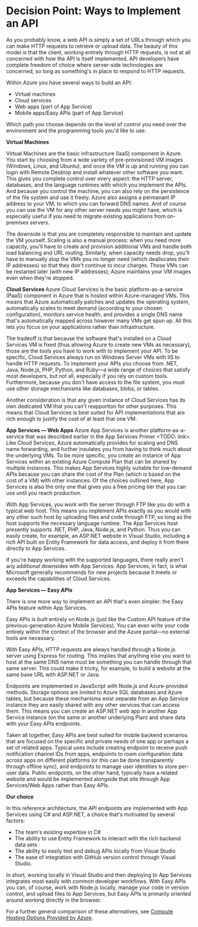 # Decision Point: Ways to Implement an API

As you probably know, a web API is simply a set of URLs through which you can make HTTP requests to retrieve or upload data. The beauty of this model is that the client, working entirely through HTTP requests, is not at all concerned with how the API is itself implemented. API developers have complete freedom of choice where server-side technologies are concerned, so long as something's in place to respond to HTTP requests. 

Within Azure you have several ways to build an API:

- Virtual machines
- Cloud services
- Web apps (part of App Service)
- Mobile apps/Easy APIs (part of App Service)

Which path you choose depends on the level of control you need over the environment and the programming tools you'd like to use. 

**Virtual Machines**
 
Virtual Machines are the basic infrastructure (IaaS) component in Azure. You start by choosing from a wide variety of pre-provisioned VM images (Windows, Linux, and Ubuntu), and once the VM is up and running you can login with Remote Desktop and install whatever other software you want. This gives you complete control over every aspect: the HTTP server, databases, and the language runtimes with which you implement the APIs. And because you control the machine, you can also rely on the persistence of the file system and use it freely. Azure also assigns a permanant IP address to your VM, to which you can forward DNS names. And of course you can use the VM for any other server needs you might have, which is especially useful if you need to migrate existing applications from on-premises servers.

The downside is that you are completely responsible to maintain and update the VM yourself. Scaling is also a manual process: when you need more capacity, you'll have to create and provision additional VMs and handle both load balancing and URL routing. Similarly, when capacity needs drop, you'll have to manually stop the VMs you no longer need (which deallocates their IP addresses) so that they don't continue to incur charges. Those VMs can be restarted later (with new IP addresses); Azure maintains your VM images even when they're stopped. 

**Cloud Services**
Azure Cloud Services is the basic platform-as-a-service (PaaS) component in Azure that is hosted within Azure-managed VMs. This means that Azure automatically patches and updates the operating system, automatically scales to meet demand (according to your chosen configuration), monitors service health, and provides a single DNS name that's automatically mapped across however many VMs get spun up. All this lets you focus on your applications rather than infrastructure. 

The tradeoff is that because the software that's installed on a Cloud Services VM is fixed (thus allowing Azure to create new VMs as necessary), those are the tools you have to work with to implement your API. To be specific, Cloud Services always run on Windows Server VMs with IIS to handle HTTP requests. To implement your APIs you choose from .NET, Java, Node.js, PHP, Python, and Ruby—a wide range of choices that satisfy most developers, but not all, especially if you rely on custom tools. Furthermore, because you don't have access to the file system, you must use other storage mechanisms like databases, blobs, or tables.

Another consideration is that any given instance of Cloud Services has its own dedicated VM that you can't reapportion for other purposes. This means that Cloud Services is best suited for API implementations that are rich enough to justify the cost of at least that one VM.
 

**App Services — Web Apps**
Azure App Services is another platform-as-a-service that was described earlier in the App Services Primer <TODO: link>. Like Cloud Services, Azure automatically provides for scaling and DNS name forwarding, and further insulates you from having to think much about the underlying VMs. To be more specific, you create an instance of App Services within an existing Azure Compute Plan that can be shared by multiple instances. This makes App Services highly suitable for low-demand APIs because you can share the cost of the Plan (which is based on the cost of a VM) with other instances. Of the choices outlined here, App Services is also the only one that gives you a free pricing tier that you can use until you reach production. 

With App Services, you work with the server through FTP like you do with a typical web host. This means you implement APIs exactly as you would with any other such host by uploading files and code through FTP, so long as the host supports the necessary language runtime. The App Services host presently supports .NET, PHP, Java, Node.js, and Python. Thus you can easily create, for example, an ASP.NET website in Visual Studio, including a rich API built on Entity Framework for data access, and deploy it from there directly to App Services.

If you're happy working with the supported languages, there really aren't any additional downsides with App Services. App Services, in fact, is what Microsoft generally recommends for new projects because it meets or exceeds the capabilities of Cloud Services.  
 

**App Services — Easy APIs**

There is one more way to implement an API that's even simpler: the Easy APIs feature within App Services.

Easy APIs is built entirely on Node.js (just like the Custom API feature of the previous-generation Azure Mobile Services). You can even write your code entirely within the context of the browser and the Azure portal—no external tools are necessary.

With Easy APIs, HTTP requests are always handled through a Node.js server using Express for routing. This implies that anything else you want to host at the same DNS name must be something you can handle through that same server. This could make it tricky, for example, to build a website at the same base URL with ASP.NET or Java. 

Endpoints are implemented in JavaScript with Node.js and Azure-provided methods. Storage options are limited to Azure SQL databases and Azure tables, but because these mechanisms exist separate from an App Service instance they are easily shared with any other services that can access them. This means you can create an ASP.NET web app in another App Service instance (on the same or another underlying Plan) and share data with your Easy APIs endpoints.

Taken all together, Easy APIs are best suited for mobile backend scenarios that are focused on the specific and private needs of one app or perhaps a set of related apps. Typical uses include creating endpoint to receive push notification channel IDs from apps, endpoints to roam configuration data across apps on different platforms (or this can be done transparently through offline sync), and endpoints to manage user identities to store per-user data. Public endpoints, on the other hand, typically have a related website and would be implemented alongside that site through App Services/Web Apps rather than Easy APIs. 

**Our choice**

In this reference architecture, the API endpoints are implemented with App Services using C# and ASP.NET, a choice that's motivated by several factors:

- The team's existing expertise in C#
- The ability to use Entity Framework to interact with the rich backend data sets
- The ability to easily test and debug APIs locally from Visual Studio
- The ease of integration with GitHub version control through Visual Studio.
 
In short, working locally in Visual Studio and then deploying to App Services integrates most easily with common developer workflows. With Easy APIs you can, of course, work with Node.js locally, manage your code in version control, and upload files to App Services, but Easy APIs is primarily oriented around working directly in the browser. 


For a further general comparison of these alternatives, see [Compute Hosting Options Provided by Azure](https://azure.microsoft.com/en-us/documentation/articles/fundamentals-application-models/). 


